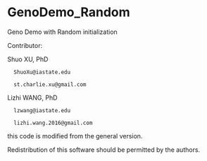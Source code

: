 # GenoDemo_Random
Geno Demo with Random initialization


Contributor: 

  Shuo XU, PhD 
  
      ShuoXu@iastate.edu 
  
      st.charlie.xu@gmail.com

  Lizhi WANG, PhD 
  
      lzwang@iastate.edu 
  
      lizhi.wang.2016@gmail.com
  

this code is modified from the general version.

Redistribution of this software should be permitted by the authors.
